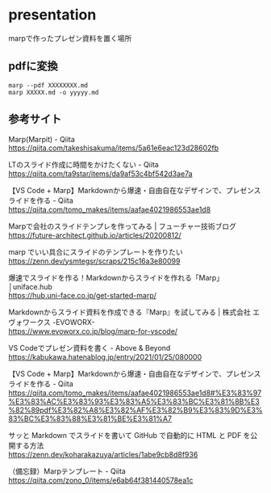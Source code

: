 # presentation

marpで作ったプレゼン資料を置く場所

## pdfに変換

```
marp --pdf XXXXXXXX.md
marp XXXXX.md -o yyyyy.md
```

## 参考サイト

Marp(Marpit) - Qiita  
<https://qiita.com/takeshisakuma/items/5a61e6eac123d28602fb>

LTのスライド作成に時間をかけたくない - Qiita  
<https://qiita.com/ta9star/items/da9af53c4bf542d3ae7a>

【VS Code + Marp】Markdownから爆速・自由自在なデザインで、プレゼンスライドを作る - Qiita  
<https://qiita.com/tomo_makes/items/aafae4021986553ae1d8>

Marpで会社のスライドテンプレを作ってみる | フューチャー技術ブログ  
<https://future-architect.github.io/articles/20200812/>

marp でいい具合にスライドのテンプレートを作りたい  
<https://zenn.dev/ysmtegsr/scraps/215c16a3e80099>

爆速でスライドを作る！Markdownからスライドを作れる「Marp」│uniface.hub  
<https://hub.uni-face.co.jp/get-started-marp/>

Markdownからスライド資料を作成できる『Marp』を試してみる | 株式会社 エヴォワークス -EVOWORX-  
<https://www.evoworx.co.jp/blog/marp-for-vscode/>

VS Codeでプレゼン資料を書く - Above & Beyond  
<https://kabukawa.hatenablog.jp/entry/2021/01/25/080000>

【VS Code + Marp】Markdownから爆速・自由自在なデザインで、プレゼンスライドを作る - Qiita  
<https://qiita.com/tomo_makes/items/aafae4021986553ae1d8#%E3%83%97%E3%83%AC%E3%83%93%E3%83%A5%E3%83%BC%E3%81%8B%E3%82%89pdf%E3%82%A8%E3%82%AF%E3%82%B9%E3%83%9D%E3%83%BC%E3%83%88%E3%81%BE%E3%81%A7>

サッと Markdown でスライドを書いて GitHub で自動的に HTML と PDF を公開する方法  
<https://zenn.dev/koharakazuya/articles/1abe9cb8d8f936>

（備忘録）Marpテンプレート - Qiita  
<https://qiita.com/zono_0/items/e6ab64f381440578ea1c>
